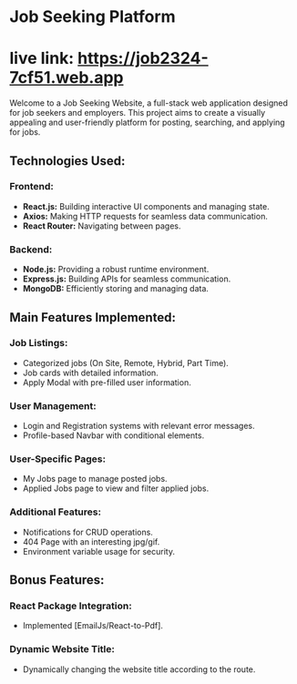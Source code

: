 # Job Seeking Platform

# live link: https://job2324-7cf51.web.app

Welcome to a Job Seeking Website, a full-stack web application designed for job seekers and employers. This project aims to create a visually appealing and user-friendly platform for posting, searching, and applying for jobs.
## Technologies Used:

### Frontend:
- **React.js:** Building interactive UI components and managing state.
- **Axios:** Making HTTP requests for seamless data communication.
- **React Router:** Navigating between pages.

### Backend:
- **Node.js:** Providing a robust runtime environment.
- **Express.js:** Building APIs for seamless communication.
- **MongoDB:** Efficiently storing and managing data.

## Main Features Implemented:

### Job Listings:
- Categorized jobs (On Site, Remote, Hybrid, Part Time).
- Job cards with detailed information.
- Apply Modal with pre-filled user information.

### User Management:
- Login and Registration systems with relevant error messages.
- Profile-based Navbar with conditional elements.

### User-Specific Pages:
- My Jobs page to manage posted jobs.
- Applied Jobs page to view and filter applied jobs.

### Additional Features:
- Notifications for CRUD operations.
- 404 Page with an interesting jpg/gif.
- Environment variable usage for security.

## Bonus Features:

### React Package Integration:
- Implemented [EmailJs/React-to-Pdf].

### Dynamic Website Title:
- Dynamically changing the website title according to the route.

